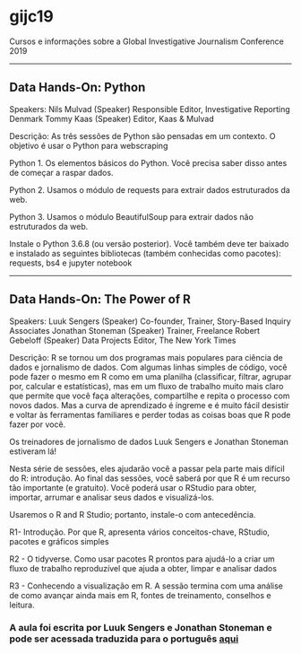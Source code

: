 # gijc19
Cursos e informações sobre a Global Investigative Journalism  Conference 2019

----
## Data Hands-On: Python

Speakers:
Nils Mulvad (Speaker) Responsible Editor, Investigative Reporting Denmark
Tommy Kaas (Speaker) Editor, Kaas & Mulvad

Descrição:
As três sessões de Python são pensadas em um contexto.
O objetivo é usar o Python para webscraping

Python 1. Os elementos básicos do Python. Você precisa saber disso antes de começar a raspar dados.

Python 2. Usamos o módulo de requests para extrair dados estruturados da web.

Python 3. Usamos o módulo BeautifulSoup para extrair dados não estruturados da web.

Instale o Python 3.6.8 (ou versão posterior). Você também deve ter baixado e instalado as seguintes bibliotecas (também conhecidas como pacotes): requests, bs4 e jupyter notebook

----
## Data Hands-On: The Power of R

Speakers:
Luuk Sengers (Speaker) Co-founder, Trainer, Story-Based Inquiry Associates
Jonathan Stoneman (Speaker) Trainer, Freelance
Robert Gebeloff (Speaker) Data Projects Editor, The New York Times

Descrição:
R se tornou um dos programas mais populares para ciência de dados e jornalismo de dados. Com algumas linhas simples de código, você pode fazer o mesmo em R como em uma planilha (classificar, filtrar, agrupar por, calcular e estatísticas), mas em um fluxo de trabalho muito mais claro que permite que você faça alterações, compartilhe e repita o processo com novos dados. Mas a curva de aprendizado é íngreme e é muito fácil desistir e voltar às ferramentas familiares e perder todas as coisas boas que R pode fazer por você.

Os treinadores de jornalismo de dados Luuk Sengers e Jonathan Stoneman estiveram lá!

Nesta série de sessões, eles ajudarão você a passar pela parte mais difícil do R: introdução.
Ao final das sessões, você saberá por que R é um recurso tão importante (e gratuito). Você poderá usar o RStudio para obter, importar, arrumar e analisar seus dados e visualizá-los.

Usaremos o R and R Studio; portanto, instale-o com antecedência. 

R1- Introdução. Por que R, apresenta vários conceitos-chave, RStudio, pacotes e gráficos simples

R2 - O tidyverse. Como usar pacotes R prontos para ajudá-lo a criar um fluxo de trabalho reproduzível que ajuda a obter, limpar e analisar dados

R3 - Conhecendo a visualização em R. A sessão termina com uma análise de como avançar ainda mais em R, fontes de treinamento, conselhos e leitura.

### A aula foi escrita por Luuk Sengers e Jonathan Stoneman e pode ser acessada traduzida para o português [aqui](https://drive.google.com/file/d/12jwnKdiK3C8YtAajG6zIO9XcHXO6BBZj/view?usp=sharing)
